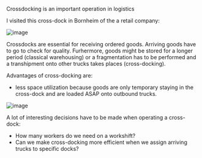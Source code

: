 

Crossdocking is an important operation in logistics


I visited this cross-dock in Bornheim of the a retail company:

![image](https://user-images.githubusercontent.com/29587190/150125900-1140b716-be98-424d-898e-638ee7f12715.png)

Crossdocks are essential for receiving ordered goods. Arriving goods have to go to check for quality. Furhermore, goods might be stored for a longer period (classical warehousing) or a fragmentation has to be performed and a transhipment onto other trucks takes places (cross-docking). 

Advantages of cross-docking are:
- less space utilization because goods are only temporary staying in the cross-dock and are loaded ASAP onto outbound trucks.


![image](https://user-images.githubusercontent.com/29587190/150127216-7c39bc64-57e1-4bec-a7b1-94d622956db7.png)

A lot of interesting decisions have to be made when operating a cross-dock:
- How many workers do we need on a workshift?
- Can we make cross-docking more efficient when we assign arriving trucks to specific docks?
